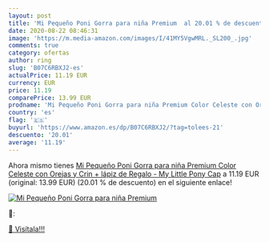 ```yaml
---
layout: post
title: 'Mi Pequeño Poni Gorra para niña Premium  al 20.01 % de descuento'
date: 2020-08-22 08:46:31
image: 'https://m.media-amazon.com/images/I/41MY5VgwMRL._SL200_.jpg'
comments: true
category: ofertas
author: ring
slug: 'B07C6RBXJ2-es'
actualPrice: 11.19 EUR
currency: EUR
price: 11.19
comparePrice: 13.99 EUR
prodname: 'Mi Pequeño Poni Gorra para niña Premium Color Celeste con Orejas y Crin + lápiz de Regalo - My Little Pony Cap'
country: 'es'
flag: '🇪🇸'
buyurl: 'https://www.amazon.es/dp/B07C6RBXJ2/?tag=tolees-21'
descuento: '20.01'
average: '11.19'
---
```


Ahora mismo tienes [Mi Pequeño Poni Gorra para niña Premium Color Celeste con Orejas y Crin + lápiz de Regalo - My Little Pony Cap](https://www.amazon.es/dp/B07C6RBXJ2/?tag=tolees-21) a 11.19 EUR (original: 13.99 EUR) (20.01 %  de descuento) en el siguiente enlace!

[![Mi Pequeño Poni Gorra para niña Premium ](https://m.media-amazon.com/images/I/41MY5VgwMRL._SL200_.jpg)](https://www.amazon.es/dp/B07C6RBXJ2/?tag=tolees-21)

🔎:


[🛒 Visítala!!!](https://www.amazon.es/dp/B07C6RBXJ2/?tag=tolees-21)
